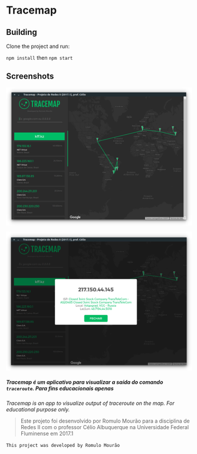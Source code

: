 # Tracemap

## Building

Clone the project and run:

`npm install` then `npm start`

## Screenshots

![screenshot 1](2017-07-12-07-52-36.png)

![screenshot 2](2017-07-12-07-53-29.png)

##### Tracemap é um aplicativo para visualizar a saída do comando `traceroute`. Para fins educacionais apenas
*Tracemap is an app to visualize output of traceroute on the map. For educational purpose only.*

>Este projeto foi desenvolvido por Romulo Mourão
>para a disciplina de Redes II com o professor Célio Albuquerque
> na Universidade Federal Fluminense em 2017.1


`This project was developed by Romulo Mourão`

